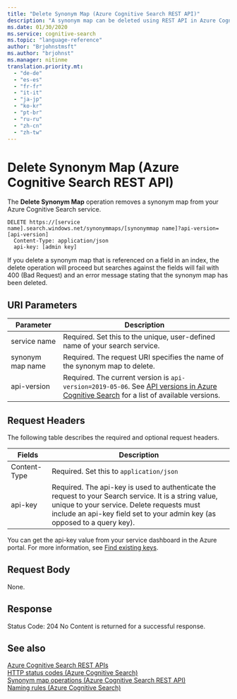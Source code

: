 ```yaml
---
title: "Delete Synonym Map (Azure Cognitive Search REST API)"
description: "A synonym map can be deleted using REST API in Azure Cognitive Search."
ms.date: 01/30/2020
ms.service: cognitive-search
ms.topic: "language-reference"
author: "Brjohnstmsft"
ms.author: "brjohnst"
ms.manager: nitinme
translation.priority.mt:
  - "de-de"
  - "es-es"
  - "fr-fr"
  - "it-it"
  - "ja-jp"
  - "ko-kr"
  - "pt-br"
  - "ru-ru"
  - "zh-cn"
  - "zh-tw"
---
```

# Delete Synonym Map (Azure Cognitive Search REST API)

The **Delete Synonym Map** operation removes a synonym map from your Azure Cognitive Search service.  

```http 
DELETE https://[service name].search.windows.net/synonymmaps/[synonymmap name]?api-version=[api-version]  
  Content-Type: application/json  
  api-key: [admin key]  
```  

If you delete a synonym map that is referenced on a field in an index, the delete operation will proceed but searches against the fields will fail with 400 (Bad Request) and an error message stating that the synonym map has been deleted.

## URI Parameters

| Parameter	  | Description  | 
|-------------|--------------|
| service name | Required. Set this to the unique, user-defined name of your search service. |
| synonym map name  | Required. The request URI specifies the name of the synonym map to delete.   |
| api-version | Required. The current version is `api-version=2019-05-06`. See [API versions in Azure Cognitive Search](https://docs.microsoft.com/azure/search/search-api-versions) for a list of available versions.|

## Request Headers 

The following table describes the required and optional request headers.  

|Fields              |Description      |  
|--------------------|-----------------|  
|Content-Type|Required. Set this to `application/json`|  
|api-key|Required. The api-key is used to authenticate the request to your Search service. It is a string value, unique to your service. Delete requests must include an api-key field set to your admin key (as opposed to a query key).|  

You can get the api-key value from your service dashboard in the Azure portal. For more information, see [Find existing keys](https://docs.microsoft.com/azure/search/search-security-api-keys#find-existing-keys). 

## Request Body  
 None.  

## Response  
 Status Code: 204 No Content is returned for a successful response.  

## See also  
 [Azure Cognitive Search REST APIs](index.md)   
 [HTTP status codes &#40;Azure Cognitive Search&#41;](http-status-codes.md)   
 [Synonym map operations &#40;Azure Cognitive Search REST API&#41;](synonym-map-operations.md)   
 [Naming rules &#40;Azure Cognitive Search&#41;](naming-rules.md)  
